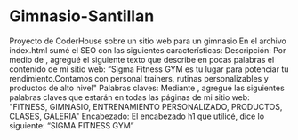 # Gimnasio-Santillan
Proyecto de CoderHouse sobre un sitio web para un gimnasio
En el archivo index.html sumé el SEO con las siguientes características:
Descripción: Por medio de <meta name description>, agregué el siguiente texto que describe en pocas palabras el contenido de mi sitio web: “Sigma Fitness GYM es tu lugar para potenciar tu rendimiento.Contamos con personal trainers, rutinas personalizables y productos de alto nivel"
Palabras claves: Mediante <meta name keywords>, agregué las siguientes palabras claves que estarán en todas las páginas de mi sitio web: "FITNESS, GIMNASIO, ENTRENAMIENTO PERSONALIZADO, PRODUCTOS, CLASES, GALERIA"
Encabezado: El encabezado h1 que utilicé, dice lo siguiente: “SIGMA FITNESS GYM”
